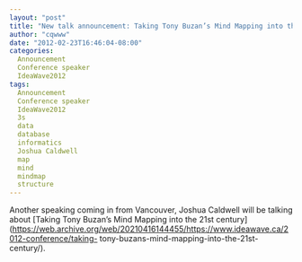 ```yaml
---
layout: "post"
title: "New talk announcement: Taking Tony Buzan’s Mind Mapping into the 21st century"
author: "cqwww"
date: "2012-02-23T16:46:04-08:00"
categories:
  Announcement
  Conference speaker
  IdeaWave2012
tags: 
  Announcement
  Conference speaker
  IdeaWave2012
  3s
  data
  database
  informatics
  Joshua Caldwell
  map
  mind
  mindmap
  structure
---
```


Another speaking coming in from Vancouver, Joshua Caldwell will be talking
about [Taking Tony Buzan’s Mind Mapping into the 21st
century](https://web.archive.org/web/20210416144455/https://www.ideawave.ca/2012-conference/taking-
tony-buzans-mind-mapping-into-the-21st-century/).


[//]: # (Retrieved from https://web.archive.org/web/20210226123731/https://www.ideawave.ca/new-talk-announcement-taking-tony-buzans-mind-mapping-into-the-21st-century/)